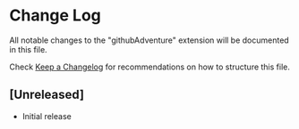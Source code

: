 # Change Log

All notable changes to the "githubAdventure" extension will be documented in this file.

Check [Keep a Changelog](http://keepachangelog.com/) for recommendations on how to structure this file.

## [Unreleased]

- Initial release